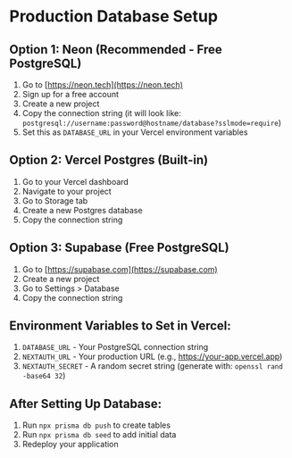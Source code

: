 # Production Database Setup

## Option 1: Neon (Recommended - Free PostgreSQL)

1. Go to [https://neon.tech](https://neon.tech)
2. Sign up for a free account
3. Create a new project
4. Copy the connection string (it will look like: `postgresql://username:password@hostname/database?sslmode=require`)
5. Set this as `DATABASE_URL` in your Vercel environment variables

## Option 2: Vercel Postgres (Built-in)

1. Go to your Vercel dashboard
2. Navigate to your project
3. Go to Storage tab
4. Create a new Postgres database
5. Copy the connection string

## Option 3: Supabase (Free PostgreSQL)

1. Go to [https://supabase.com](https://supabase.com)
2. Create a new project
3. Go to Settings > Database
4. Copy the connection string

## Environment Variables to Set in Vercel:

1. `DATABASE_URL` - Your PostgreSQL connection string
2. `NEXTAUTH_URL` - Your production URL (e.g., https://your-app.vercel.app)
3. `NEXTAUTH_SECRET` - A random secret string (generate with: `openssl rand -base64 32`)

## After Setting Up Database:

1. Run `npx prisma db push` to create tables
2. Run `npx prisma db seed` to add initial data
3. Redeploy your application
